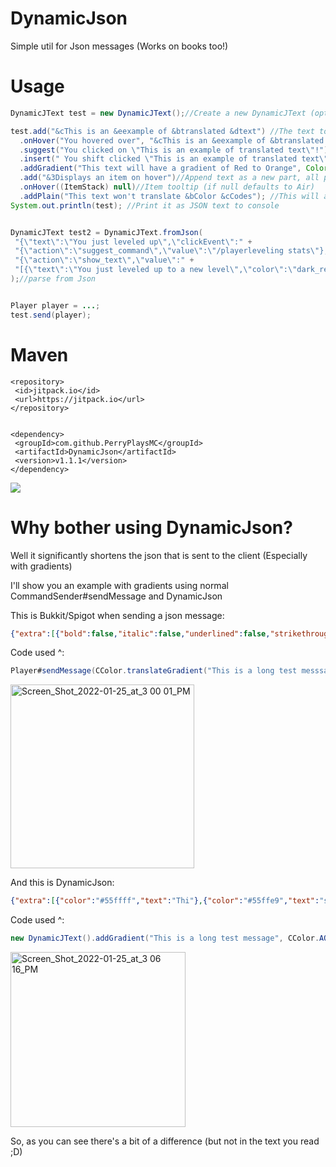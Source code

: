 # DynamicJson
Simple util for Json messages (Works on books too!)
 
  
 

 
 

# Usage
```java
DynamicJText test = new DynamicJText();//Create a new DynamicJText (optional args [String, DynamicJPart, nothing])

test.add("&cThis is an &eexample of &btranslated &dtext") //The text to display
  .onHover("You hovered over", "&cThis is an &eexample of &btranslated &dtext&r!") //Hover over the text to show this
  .suggest("You clicked on \"This is an example of translated text\"!") //Click this to set the text in your chatbar to this
  .insert(" You shift clicked \"This is an example of translated text\"!")//Shift + Click the text and it will append this to the end of your chatbar
  .addGradient("This text will have a gradient of Red to Orange", Color.RED, Color.ORANGE)
  .add("&3Displays an item on hover")//Append text as a new part, all previous click & hover events are cleared
  .onHover((ItemStack) null)//Item tooltip (if null defaults to Air)
  .addPlain("This text won't translate &bColor &cCodes"); //This will append plain text, meaning it won't translate &<code>'s
System.out.println(test); //Print it as JSON text to console


DynamicJText test2 = DynamicJText.fromJson(
 "{\"text\":\"You just leveled up\",\"clickEvent\":" +
 "{\"action\":\"suggest_command\",\"value\":\"/playerleveling stats\"},\"hoverEvent\":" +
 "{\"action\":\"show_text\",\"value\":" +
 "[{\"text\":\"You just leveled up to a new level\",\"color\":\"dark_red\"}]}}"
);//parse from Json


Player player = ...;
test.send(player);
```

# Maven
```maven
<repository>
 <id>jitpack.io</id>
 <url>https://jitpack.io</url>
</repository>
 
 
<dependency>
 <groupId>com.github.PerryPlaysMC</groupId>
 <artifactId>DynamicJson</artifactId>
 <version>v1.1.1</version>
</dependency>
```
[![](https://jitpack.io/v/PerryPlaysMC/DynamicJson.svg)](https://jitpack.io/#PerryPlaysMC/DynamicJson)

# Why bother using DynamicJson?


Well it significantly shortens the json that is sent to the client (Especially with gradients)

I'll show you an example with gradients using normal CommandSender#sendMessage and DynamicJson


This is Bukkit/Spigot when sending a json message:
```json
{"extra":[{"bold":false,"italic":false,"underlined":false,"strikethrough":false,"obfuscated":false,"color":"#55FFFF","text":"T"},{"bold":false,"italic":false,"underlined":false,"strikethrough":false,"obfuscated":false,"color":"#55FEFA","text":"h"},{"bold":false,"italic":false,"underlined":false,"strikethrough":false,"obfuscated":false,"color":"#54FFF2","text":"i"},{"bold":false,"italic":false,"underlined":false,"strikethrough":false,"obfuscated":false,"color":"#55FFEA","text":"s"},{"bold":false,"italic":false,"underlined":false,"strikethrough":false,"obfuscated":false,"color":"#54FFE2","text":" "},{"bold":false,"italic":false,"underlined":false,"strikethrough":false,"obfuscated":false,"color":"#55FEDA","text":"i"},{"bold":false,"italic":false,"underlined":false,"strikethrough":false,"obfuscated":false,"color":"#55FFD2","text":"s"},{"bold":false,"italic":false,"underlined":false,"strikethrough":false,"obfuscated":false,"color":"#55FFCA","text":" "},{"bold":false,"italic":false,"underlined":false,"strikethrough":false,"obfuscated":false,"color":"#55FFC2","text":"a"},{"bold":false,"italic":false,"underlined":false,"strikethrough":false,"obfuscated":false,"color":"#55FFBA","text":" "},{"bold":false,"italic":false,"underlined":false,"strikethrough":false,"obfuscated":false,"color":"#55FFB2","text":"l"},{"bold":false,"italic":false,"underlined":false,"strikethrough":false,"obfuscated":false,"color":"#55FFAA","text":"o"},{"bold":false,"italic":false,"underlined":false,"strikethrough":false,"obfuscated":false,"color":"#55FFA5","text":"n"},{"bold":false,"italic":false,"underlined":false,"strikethrough":false,"obfuscated":false,"color":"#55FF9D","text":"g"},{"bold":false,"italic":false,"underlined":false,"strikethrough":false,"obfuscated":false,"color":"#55FF95","text":" "},{"bold":false,"italic":false,"underlined":false,"strikethrough":false,"obfuscated":false,"color":"#55FF8D","text":"t"},{"bold":false,"italic":false,"underlined":false,"strikethrough":false,"obfuscated":false,"color":"#55FF85","text":"e"},{"bold":false,"italic":false,"underlined":false,"strikethrough":false,"obfuscated":false,"color":"#55FF7D","text":"s"},{"bold":false,"italic":false,"underlined":false,"strikethrough":false,"obfuscated":false,"color":"#55FF75","text":"t"},{"bold":false,"italic":false,"underlined":false,"strikethrough":false,"obfuscated":false,"color":"#55FF6D","text":" "},{"bold":false,"italic":false,"underlined":false,"strikethrough":false,"obfuscated":false,"color":"#55FF65","text":"m"},{"bold":false,"italic":false,"underlined":false,"strikethrough":false,"obfuscated":false,"color":"#55FF5D","text":"e"},{"bold":false,"italic":false,"underlined":false,"strikethrough":false,"obfuscated":false,"color":"#55FF5D","text":"s"},{"bold":false,"italic":false,"underlined":false,"strikethrough":false,"obfuscated":false,"color":"#55FF65","text":"s"},{"bold":false,"italic":false,"underlined":false,"strikethrough":false,"obfuscated":false,"color":"#55FF6D","text":"s"},{"bold":false,"italic":false,"underlined":false,"strikethrough":false,"obfuscated":false,"color":"#55FF75","text":"a"},{"bold":false,"italic":false,"underlined":false,"strikethrough":false,"obfuscated":false,"color":"#55FF7D","text":"g"},{"bold":false,"italic":false,"underlined":false,"strikethrough":false,"obfuscated":false,"color":"#55FF85","text":"e"}],"text":""}
```
Code used ^:
```java
Player#sendMessage(CColor.translateGradient("This is a long test messsage", CColor.AQUA, CColor.GREEN));
```
<img width="294" alt="Screen_Shot_2022-01-25_at_3 00 01_PM" src="https://user-images.githubusercontent.com/25993701/151052554-abee4fba-c0e6-4663-929a-1851e37bc14c.png">



And this is DynamicJson:
```json
{"extra":[{"color":"#55ffff","text":"Thi"},{"color":"#55ffe9","text":"s i"},{"color":"#55ffd0","text":"s a"},{"color":"#55ffb6","text":" lo"},{"color":"#55ff9d","text":"ng "},{"color":"#55ff83","text":"tes"},{"color":"#55ff6a","text":"t mess"},{"color":"#55ff83","text":"age"}],"text":""}
```
Code used ^:
```java
new DynamicJText().addGradient("This is a long test message", CColor.AQUA, CColor.GREEN).send(<player>);
```
<img width="280" alt="Screen_Shot_2022-01-25_at_3 06 16_PM" src="https://user-images.githubusercontent.com/25993701/151052660-63d8b801-d8f9-4fb0-a8be-b1d003f6a619.png">

So, as you can see there's a bit of a difference (but not in the text you read ;D)

